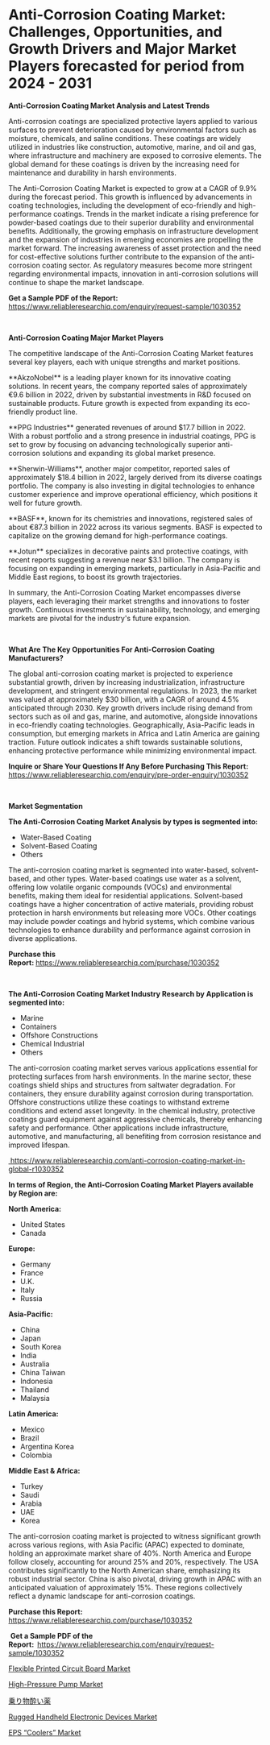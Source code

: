 <p><h1>Anti-Corrosion Coating Market: Challenges, Opportunities, and Growth Drivers and Major Market Players forecasted for period from 2024 - 2031</h1></p><p><strong>Anti-Corrosion Coating Market Analysis and Latest Trends</strong></p>
<p><p>Anti-corrosion coatings are specialized protective layers applied to various surfaces to prevent deterioration caused by environmental factors such as moisture, chemicals, and saline conditions. These coatings are widely utilized in industries like construction, automotive, marine, and oil and gas, where infrastructure and machinery are exposed to corrosive elements. The global demand for these coatings is driven by the increasing need for maintenance and durability in harsh environments.</p><p>The Anti-Corrosion Coating Market is expected to grow at a CAGR of 9.9% during the forecast period. This growth is influenced by advancements in coating technologies, including the development of eco-friendly and high-performance coatings. Trends in the market indicate a rising preference for powder-based coatings due to their superior durability and environmental benefits. Additionally, the growing emphasis on infrastructure development and the expansion of industries in emerging economies are propelling the market forward. The increasing awareness of asset protection and the need for cost-effective solutions further contribute to the expansion of the anti-corrosion coating sector. As regulatory measures become more stringent regarding environmental impacts, innovation in anti-corrosion solutions will continue to shape the market landscape.</p></p>
<p><strong>Get a Sample PDF of the Report:&nbsp;</strong> <a href="https://www.reliableresearchiq.com/enquiry/request-sample/1030352">https://www.reliableresearchiq.com/enquiry/request-sample/1030352</a></p>
<p>&nbsp;</p>
<p><strong>Anti-Corrosion Coating Major Market Players</strong></p>
<p><p>The competitive landscape of the Anti-Corrosion Coating Market features several key players, each with unique strengths and market positions. </p><p>**AkzoNobel** is a leading player known for its innovative coating solutions. In recent years, the company reported sales of approximately €9.6 billion in 2022, driven by substantial investments in R&D focused on sustainable products. Future growth is expected from expanding its eco-friendly product line.</p><p>**PPG Industries** generated revenues of around $17.7 billion in 2022. With a robust portfolio and a strong presence in industrial coatings, PPG is set to grow by focusing on advancing technologically superior anti-corrosion solutions and expanding its global market presence.</p><p>**Sherwin-Williams**, another major competitor, reported sales of approximately $18.4 billion in 2022, largely derived from its diverse coatings portfolio. The company is also investing in digital technologies to enhance customer experience and improve operational efficiency, which positions it well for future growth.</p><p>**BASF**, known for its chemistries and innovations, registered sales of about €87.3 billion in 2022 across its various segments. BASF is expected to capitalize on the growing demand for high-performance coatings.</p><p>**Jotun** specializes in decorative paints and protective coatings, with recent reports suggesting a revenue near $3.1 billion. The company is focusing on expanding in emerging markets, particularly in Asia-Pacific and Middle East regions, to boost its growth trajectories.</p><p>In summary, the Anti-Corrosion Coating Market encompasses diverse players, each leveraging their market strengths and innovations to foster growth. Continuous investments in sustainability, technology, and emerging markets are pivotal for the industry's future expansion.</p></p>
<p>&nbsp;</p>
<p><strong>What Are The Key Opportunities For Anti-Corrosion Coating Manufacturers?</strong></p>
<p><p>The global anti-corrosion coating market is projected to experience substantial growth, driven by increasing industrialization, infrastructure development, and stringent environmental regulations. In 2023, the market was valued at approximately $30 billion, with a CAGR of around 4.5% anticipated through 2030. Key growth drivers include rising demand from sectors such as oil and gas, marine, and automotive, alongside innovations in eco-friendly coating technologies. Geographically, Asia-Pacific leads in consumption, but emerging markets in Africa and Latin America are gaining traction. Future outlook indicates a shift towards sustainable solutions, enhancing protective performance while minimizing environmental impact.</p></p>
<p><strong>Inquire or Share Your Questions If Any Before Purchasing This Report:</strong> <a href="https://www.reliableresearchiq.com/enquiry/pre-order-enquiry/1030352">https://www.reliableresearchiq.com/enquiry/pre-order-enquiry/1030352</a></p>
<p>&nbsp;</p>
<p><strong>Market Segmentation</strong></p>
<p><strong>The Anti-Corrosion Coating Market Analysis by types is segmented into:</strong></p>
<p><ul><li>Water-Based Coating</li><li>Solvent-Based Coating</li><li>Others</li></ul></p>
<p><p>The anti-corrosion coating market is segmented into water-based, solvent-based, and other types. Water-based coatings use water as a solvent, offering low volatile organic compounds (VOCs) and environmental benefits, making them ideal for residential applications. Solvent-based coatings have a higher concentration of active materials, providing robust protection in harsh environments but releasing more VOCs. Other coatings may include powder coatings and hybrid systems, which combine various technologies to enhance durability and performance against corrosion in diverse applications.</p></p>
<p><strong>Purchase this Report:&nbsp;</strong><a href="https://www.reliableresearchiq.com/purchase/1030352">https://www.reliableresearchiq.com/purchase/1030352</a></p>
<p>&nbsp;</p>
<p><strong>The Anti-Corrosion Coating Market Industry Research by Application is segmented into:</strong></p>
<p><ul><li>Marine</li><li>Containers</li><li>Offshore Constructions</li><li>Chemical Industrial</li><li>Others</li></ul></p>
<p><p>The anti-corrosion coating market serves various applications essential for protecting surfaces from harsh environments. In the marine sector, these coatings shield ships and structures from saltwater degradation. For containers, they ensure durability against corrosion during transportation. Offshore constructions utilize these coatings to withstand extreme conditions and extend asset longevity. In the chemical industry, protective coatings guard equipment against aggressive chemicals, thereby enhancing safety and performance. Other applications include infrastructure, automotive, and manufacturing, all benefiting from corrosion resistance and improved lifespan.</p></p>
<p><a href="https://www.reliableresearchiq.com/anti-corrosion-coating-market-in-global-r1030352">&nbsp;https://www.reliableresearchiq.com/anti-corrosion-coating-market-in-global-r1030352</a></p>
<p><strong>In terms of Region, the Anti-Corrosion Coating Market Players available by Region are:</strong></p>
<p>
    <p> <strong> North America: </strong>
        <ul>
            <li>United States</li>
            <li>Canada</li>
        </ul>
        </p> 
    <p> <strong> Europe: </strong>
        <ul>
            <li>Germany</li>
            <li>France</li>
            <li>U.K.</li>
            <li>Italy</li>
            <li>Russia</li>
        </ul>
        </p> 
    <p> <strong> Asia-Pacific: </strong>
        <ul>
            <li>China</li>
            <li>Japan</li>
            <li>South Korea</li>
            <li>India</li>
            <li>Australia</li>
            <li>China Taiwan</li>
            <li>Indonesia</li>
            <li>Thailand</li>
            <li>Malaysia</li>
        </ul>
        </p> 
    <p> <strong> Latin America: </strong>
        <ul>
            <li>Mexico</li>
            <li>Brazil</li>
            <li>Argentina Korea</li>
            <li>Colombia</li>
        </ul>
        </p> 
    <p> <strong> Middle East & Africa: </strong>
        <ul>
            <li>Turkey</li>
            <li>Saudi</li>
            <li>Arabia</li>
            <li>UAE</li>
            <li>Korea</li>
        </ul>
    </p>
    </p>
<p><p>The anti-corrosion coating market is projected to witness significant growth across various regions, with Asia Pacific (APAC) expected to dominate, holding an approximate market share of 40%. North America and Europe follow closely, accounting for around 25% and 20%, respectively. The USA contributes significantly to the North American share, emphasizing its robust industrial sector. China is also pivotal, driving growth in APAC with an anticipated valuation of approximately 15%. These regions collectively reflect a dynamic landscape for anti-corrosion coatings.</p></p>
<p><strong>Purchase this Report: </strong><a href="https://www.reliableresearchiq.com/purchase/1030352">https://www.reliableresearchiq.com/purchase/1030352</a></p>
<p>&nbsp;<strong>Get a Sample PDF of the Report:&nbsp;&nbsp;</strong><a href="https://www.reliableresearchiq.com/enquiry/request-sample/1030352">https://www.reliableresearchiq.com/enquiry/request-sample/1030352</a></p>
<p><strong></strong></p>
<p><p><a href="https://www.linkedin.com/pulse/global-flexible-printed-circuit-board-market-size-share-analysis-cic6e?trackingId=lRWJ%2F77HRr6rk9u87GAKbA%3D%3D">Flexible Printed Circuit Board Market</a></p><p><a href="https://github.com/PeterParrish5/Market-Research-Report-List-6/blob/main/high-pressure-pump-market.md">High-Pressure Pump Market</a></p><p><a href="https://medium.com/@qirvhhyf42/motion-sickness-durg-market-%E3%81%AF-%E3%82%B3%E3%82%B9%E3%83%88%E7%AE%A1%E7%90%86%E3%81%A8%E5%8A%B9%E7%8E%87%E5%90%91%E4%B8%8A%E3%82%92%E5%84%AA%E5%85%88%E3%81%97%E3%81%BE%E3%81%99-%E3%81%95%E3%82%89%E3%81%AB-%E5%A0%B1%E5%91%8A%E6%9B%B8%E3%81%AF%E5%B8%82%E5%A0%B4%E3%81%AE%E9%9C%80%E8%A6%81%E9%9D%A2%E3%81%A8%E4%BE%9B%E7%B5%A6%E9%9D%A2%E3%81%AE%E4%B8%A1%E6%96%B9%E3%82%92%E3%82%AB%E3%83%90%E3%83%BC%E3%81%97%E3%81%A6%E3%81%84%E3%81%BE%E3%81%99-motion-sickness-fc5c66c1465a">乗り物酔い薬</a></p><p><a href="https://medium.com/@lrusselljames32024/this-report-aims-to-provide-a-comprehensive-presentation-of-the-global-market-for-rugged-handheld-972087d18bfb">Rugged Handheld Electronic Devices Market</a></p><p><a href="https://github.com/MelgarBasny/Market-Research-Report-List-1/blob/main/eps-coolers-market.md">EPS “Coolers” Market</a></p></p>